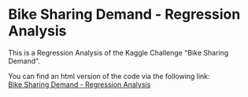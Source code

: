 # Bike Sharing Demand - Regression Analysis

This is a Regression Analysis of the Kaggle Challenge "Bike Sharing Demand".

You can find an html version of the code via the following link: \
[Bike Sharing Demand - Regression Analysis](https://vincentole.github.io/bike_sharing_demand_regression_analysis/)
